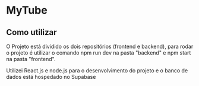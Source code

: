 # MyTube

## Como utilizar

O Projeto está dividido os dois repositórios (frontend e backend), para rodar o projeto é utilizar o comando npm run dev na pasta "backend" e npm start na pasta "frontend".

Utilizei React.js e node.js para o desenvolvimento do projeto e o banco de dados está hospedado no Supabase
